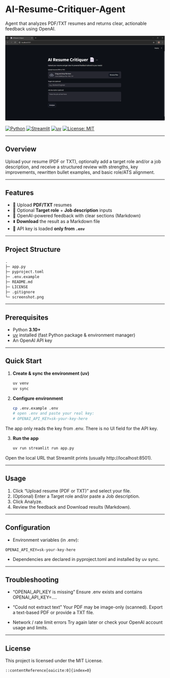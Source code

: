 # AI-Resume-Critiquer-Agent
Agent that analyzes PDF/TXT resumes and returns clear, actionable feedback using OpenAI.

![screenshot](screenshot.png)

[![Python](https://img.shields.io/badge/Python-3.10%2B-blue.svg)](https://www.python.org/)
[![Streamlit](https://img.shields.io/badge/Streamlit-UI-red.svg)](https://streamlit.io/)
[![uv](https://img.shields.io/badge/uv-package_manager-4B8.svg)](https://docs.astral.sh/uv/)
[![License: MIT](https://img.shields.io/badge/License-MIT-green.svg)](LICENSE)

---

## Overview

Upload your resume (PDF or TXT), optionally add a target role and/or a job description, and receive a structured review with strengths, key improvements, rewritten bullet examples, and basic role/ATS alignment.

---

## Features

- 📄 Upload **PDF/TXT** resumes  
- 🎯 Optional **Target role** + **Job description** inputs  
- 🧠 OpenAI-powered feedback with clear sections (Markdown)  
- ⬇️ **Download** the result as a Markdown file  
- 🔐 API key is loaded **only from `.env`**

---

## Project Structure

```text
.
├─ app.py
├─ pyproject.toml
├─ .env.example
├─ README.md
├─ LICENSE
├─ .gitignore
└─ screenshot.png
```

---

## Prerequisites

- Python **3.10+**
- [uv](https://docs.astral.sh/uv/) installed (fast Python package & environment manager)
- An OpenAI API key

---

## Quick Start

1. **Create & sync the environment (uv)**
   ```bash
   uv venv
   uv sync
   
2. **Configure environment**
   ```bash
   cp .env.example .env
   # open .env and paste your real key:
   # OPENAI_API_KEY=sk-your-key-here

The app only reads the key from .env. There is no UI field for the API key.

3. **Run the app**
   ```bash
   uv run streamlit run app.py
   
Open the local URL that Streamlit prints (usually http://localhost:8501).

---

## Usage

1. Click “Upload resume (PDF or TXT)” and select your file.
2. (Optional) Enter a Target role and/or paste a Job description.
3. Click Analyze.
4. Review the feedback and Download results (Markdown).

---

## Configuration

- Environment variables (in .env):
```text
OPENAI_API_KEY=sk-your-key-here
```

- Dependencies are declared in pyproject.toml and installed by uv sync.

---

## Troubleshooting

- “OPENAI_API_KEY is missing”
  Ensure .env exists and contains OPENAI_API_KEY=....

- “Could not extract text”
  Your PDF may be image-only (scanned). Export a text-based PDF or provide a TXT file.

- Network / rate limit errors
  Try again later or check your OpenAI account usage and limits.

---

## License

This project is licensed under the MIT License.
```text
::contentReference[oaicite:0]{index=0}
```
